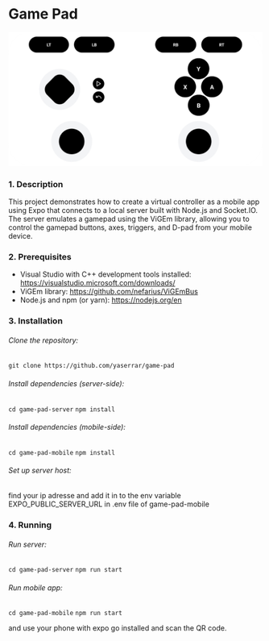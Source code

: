 # Game Pad

![Game Pad](./game-pad.png)

### 1. Description

This project demonstrates how to create a virtual controller as a mobile app using Expo that connects to a local server built with Node.js and Socket.IO. The server emulates a gamepad using the ViGEm library, allowing you to control the gamepad buttons, axes, triggers, and D-pad from your mobile device.

### 2. Prerequisites

- Visual Studio with C++ development tools installed: https://visualstudio.microsoft.com/downloads/
- ViGEm library: https://github.com/nefarius/ViGEmBus
- Node.js and npm (or yarn): https://nodejs.org/en

### 3. Installation

###### Clone the repository:

`git clone https://github.com/yaserrar/game-pad`

###### Install dependencies (server-side):

`cd game-pad-server`
`npm install`

###### Install dependencies (mobile-side):

`cd game-pad-mobile`
`npm install`

###### Set up server host:

find your ip adresse and add it in to the env variable EXPO_PUBLIC_SERVER_URL in .env file of game-pad-mobile

### 4. Running

###### Run server:

`cd game-pad-server`
`npm run start`

###### Run mobile app:

`cd game-pad-mobile`
`npm run start`

and use your phone with expo go installed and scan the QR code.
